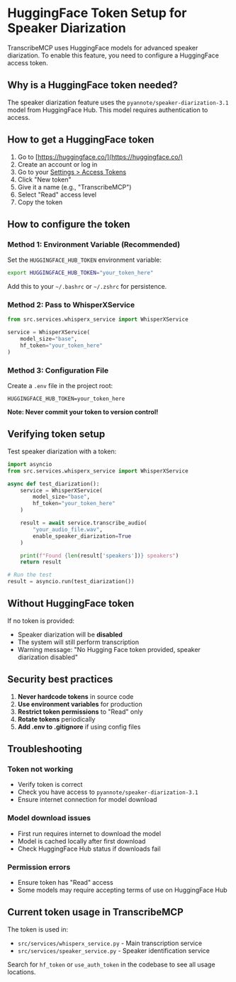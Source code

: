# HuggingFace Token Setup for Speaker Diarization

TranscribeMCP uses HuggingFace models for advanced speaker diarization. To enable this feature, you need to configure a HuggingFace access token.

## Why is a HuggingFace token needed?

The speaker diarization feature uses the `pyannote/speaker-diarization-3.1` model from HuggingFace Hub. This model requires authentication to access.

## How to get a HuggingFace token

1. Go to [https://huggingface.co/](https://huggingface.co/)
2. Create an account or log in
3. Go to your [Settings > Access Tokens](https://huggingface.co/settings/tokens)
4. Click "New token"
5. Give it a name (e.g., "TranscribeMCP")
6. Select "Read" access level
7. Copy the token

## How to configure the token

### Method 1: Environment Variable (Recommended)

Set the `HUGGINGFACE_HUB_TOKEN` environment variable:

```bash
export HUGGINGFACE_HUB_TOKEN="your_token_here"
```

Add this to your `~/.bashrc` or `~/.zshrc` for persistence.

### Method 2: Pass to WhisperXService

```python
from src.services.whisperx_service import WhisperXService

service = WhisperXService(
    model_size="base",
    hf_token="your_token_here"
)
```

### Method 3: Configuration File

Create a `.env` file in the project root:

```
HUGGINGFACE_HUB_TOKEN=your_token_here
```

**Note: Never commit your token to version control!**

## Verifying token setup

Test speaker diarization with a token:

```python
import asyncio
from src.services.whisperx_service import WhisperXService

async def test_diarization():
    service = WhisperXService(
        model_size="base",
        hf_token="your_token_here"
    )

    result = await service.transcribe_audio(
        "your_audio_file.wav",
        enable_speaker_diarization=True
    )

    print(f"Found {len(result['speakers'])} speakers")
    return result

# Run the test
result = asyncio.run(test_diarization())
```

## Without HuggingFace token

If no token is provided:
- Speaker diarization will be **disabled**
- The system will still perform transcription
- Warning message: "No Hugging Face token provided, speaker diarization disabled"

## Security best practices

1. **Never hardcode tokens** in source code
2. **Use environment variables** for production
3. **Restrict token permissions** to "Read" only
4. **Rotate tokens** periodically
5. **Add .env to .gitignore** if using config files

## Troubleshooting

### Token not working
- Verify token is correct
- Check you have access to `pyannote/speaker-diarization-3.1`
- Ensure internet connection for model download

### Model download issues
- First run requires internet to download the model
- Model is cached locally after first download
- Check HuggingFace Hub status if downloads fail

### Permission errors
- Ensure token has "Read" access
- Some models may require accepting terms of use on HuggingFace Hub

## Current token usage in TranscribeMCP

The token is used in:
- `src/services/whisperx_service.py` - Main transcription service
- `src/services/speaker_service.py` - Speaker identification service

Search for `hf_token` or `use_auth_token` in the codebase to see all usage locations.